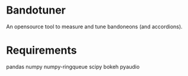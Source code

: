 # Bandotuner
An opensource tool to measure and tune bandoneons (and accordions).

# Requirements
pandas
numpy
numpy-ringqueue
scipy
bokeh
pyaudio

